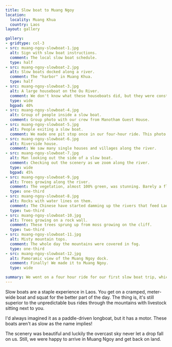 ```yaml
---
title: Slow boat to Muang Ngoy
location:
  locality: Muang Khua
  country: Laos
layout: gallery

gallery:
- gridtype: col-3
- src: muang-ngoy-slowboat-1.jpg
  alt: Sign with slow boat instructions.
  comment: The local slow boat schedule.
  type: half
- src: muang-ngoy-slowboat-2.jpg
  alt: Slow boats docked along a river.
  comment: The "harbor" in Muang Khua.
  type: half
- src: muang-ngoy-slowboat-3.jpg
  alt: A large houseboat on the Ou River.
  comment: We don't know what these houseboats did, but they were constantly churning out water on one end.
  type: wide
  bgpad: 40%
- src: muang-ngoy-slowboat-4.jpg
  alt: Group of people inside a slow boat.
  comment: Group photo with our crew from Manotham Guest House.
- src: muang-ngoy-slowboat-5.jpg
  alt: People exiting a slow boat.
  comment: We made one pit stop once in our four-hour ride. This photo shows how tiny the boat is.
- src: muang-ngoy-slowboat-6.jpg
  alt: Riverside house.
  comment: We saw many single houses and villages along the river.
- src: muang-ngoy-slowboat-7.jpg
  alt: Man looking out the side of a slow boat.
  comment: Checking out the scenery as we zoom along the river.
  type: wide
  bgpad: 45%
- src: muang-ngoy-slowboat-9.jpg
  alt: Trees growing along the river.
  comment: The vegetation, almost 100% green, was stunning. Barely a flower in sight, but so many varieties of trees.
  type: one-third
- src: muang-ngoy-slowboat-8.jpg
  alt: Rocks with water lines on them.
  comment: The Chinese have started damming up the rivers that feed Laos, Thailand, and Myanmar. The water level is visibly affected. Word has it that these boat rides won't be possible in about ten years :(
  type: two-third
- src: muang-ngoy-slowboat-10.jpg
  alt: Trees growing on a rock wall.
  comment: These trees sprung up from moss growing on the cliff.
  type: two-third
- src: muang-ngoy-slowboat-11.jpg
  alt: Misty mountain tops.
  comment: The whole day the mountains were covered in fog.
  type: one-third
- src: muang-ngoy-slowboat-12.jpg
  alt: Pamoramic view of the Muang Ngoy dock.
  comment: Finally! We made it to Muang Ngoy.
  type: wide

summary: We went on a four hour ride for our first slow boat trip, which took us down the Ou River from Muang Khua to Muang Ngoy. 
---
```


Slow boats are a staple experience in Laos. You get on a cramped, meter-wide boat and squat for the better part of the day. The thing is, it's still superior to the unpredictable bus rides through the mountains with livestock sitting next to you.

I'd always imagined it as a paddle-driven longboat, but it has a motor. These boats aren't as slow as the name implies!

The scenery was beautiful and luckily the overcast sky never let a drop fall on us. Still, we were happy to arrive in Muang Ngoy and get back on land.


